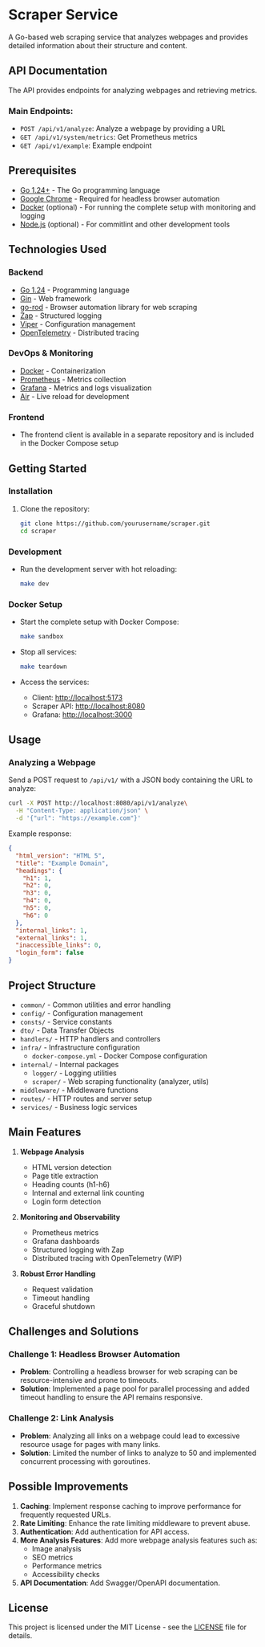 # Scraper Service

A Go-based web scraping service that analyzes webpages and provides detailed information about their structure and content.

## API Documentation

The API provides endpoints for analyzing webpages and retrieving metrics.

### Main Endpoints:
- `POST /api/v1/analyze`: Analyze a webpage by providing a URL
- `GET /api/v1/system/metrics`: Get Prometheus metrics
- `GET /api/v1/example`: Example endpoint

## Prerequisites

- [Go 1.24+](https://golang.org/dl/) - The Go programming language
- [Google Chrome](https://www.google.com/chrome/) - Required for headless browser automation
- [Docker](https://www.docker.com/) (optional) - For running the complete setup with monitoring and logging
- [Node.js](https://nodejs.org/) (optional) - For commitlint and other development tools

## Technologies Used

### Backend
- [Go 1.24](https://golang.org/) - Programming language
- [Gin](https://github.com/gin-gonic/gin) - Web framework
- [go-rod](https://github.com/go-rod/rod) - Browser automation library for web scraping
- [Zap](https://github.com/uber-go/zap) - Structured logging
- [Viper](https://github.com/spf13/viper) - Configuration management
- [OpenTelemetry](https://opentelemetry.io/) - Distributed tracing

### DevOps & Monitoring
- [Docker](https://www.docker.com/) - Containerization
- [Prometheus](https://prometheus.io/) - Metrics collection
- [Grafana](https://grafana.com/) - Metrics and logs visualization
- [Air](https://github.com/air-verse/air) - Live reload for development

### Frontend
- The frontend client is available in a separate repository and is included in the Docker Compose setup

## Getting Started

### Installation

1. Clone the repository:
   ```bash
   git clone https://github.com/yourusername/scraper.git
   cd scraper
   ```

### Development

- Run the development server with hot reloading:
   ```bash
   make dev
   ```

### Docker Setup

- Start the complete setup with Docker Compose:
   ```bash
   make sandbox
   ```

- Stop all services:
   ```bash
   make teardown
   ```

- Access the services:
  - Client: [http://localhost:5173](http://localhost:5173)
  - Scraper API: [http://localhost:8080](http://localhost:8080)
  - Grafana: [http://localhost:3000](http://localhost:3000)

## Usage

### Analyzing a Webpage

Send a POST request to `/api/v1/` with a JSON body containing the URL to analyze:

```bash
curl -X POST http://localhost:8080/api/v1/analyze\
  -H "Content-Type: application/json" \
  -d '{"url": "https://example.com"}'
```

Example response:

```json
{
  "html_version": "HTML 5",
  "title": "Example Domain",
  "headings": {
    "h1": 1,
    "h2": 0,
    "h3": 0,
    "h4": 0,
    "h5": 0,
    "h6": 0
  },
  "internal_links": 1,
  "external_links": 1,
  "inaccessible_links": 0,
  "login_form": false
}
```

## Project Structure

- `common/` - Common utilities and error handling
- `config/` - Configuration management
- `consts/` - Service constants
- `dto/` - Data Transfer Objects
- `handlers/` - HTTP handlers and controllers
- `infra/` - Infrastructure configuration
  - `docker-compose.yml` - Docker Compose configuration
- `internal/` - Internal packages
  - `logger/` - Logging utilities
  - `scraper/` - Web scraping functionality (analyzer, utils)
- `middleware/` - Middleware functions
- `routes/` - HTTP routes and server setup
- `services/` - Business logic services

## Main Features

1. **Webpage Analysis**
   - HTML version detection
   - Page title extraction
   - Heading counts (h1-h6)
   - Internal and external link counting
   - Login form detection

2. **Monitoring and Observability**
   - Prometheus metrics
   - Grafana dashboards
   - Structured logging with Zap
   - Distributed tracing with OpenTelemetry (WIP)

3. **Robust Error Handling**
   - Request validation
   - Timeout handling
   - Graceful shutdown

## Challenges and Solutions

### Challenge 1: Headless Browser Automation
- **Problem**: Controlling a headless browser for web scraping can be resource-intensive and prone to timeouts.
- **Solution**: Implemented a page pool for parallel processing and added timeout handling to ensure the API remains responsive.

### Challenge 2: Link Analysis
- **Problem**: Analyzing all links on a webpage could lead to excessive resource usage for pages with many links.
- **Solution**: Limited the number of links to analyze to 50 and implemented concurrent processing with goroutines.


## Possible Improvements

1. **Caching**: Implement response caching to improve performance for frequently requested URLs.
2. **Rate Limiting**: Enhance the rate limiting middleware to prevent abuse.
3. **Authentication**: Add authentication for API access.
4. **More Analysis Features**: Add more webpage analysis features such as:
   - Image analysis
   - SEO metrics
   - Performance metrics
   - Accessibility checks
5. **API Documentation**: Add Swagger/OpenAPI documentation.

## License

This project is licensed under the MIT License - see the [LICENSE](LICENSE) file for details.
